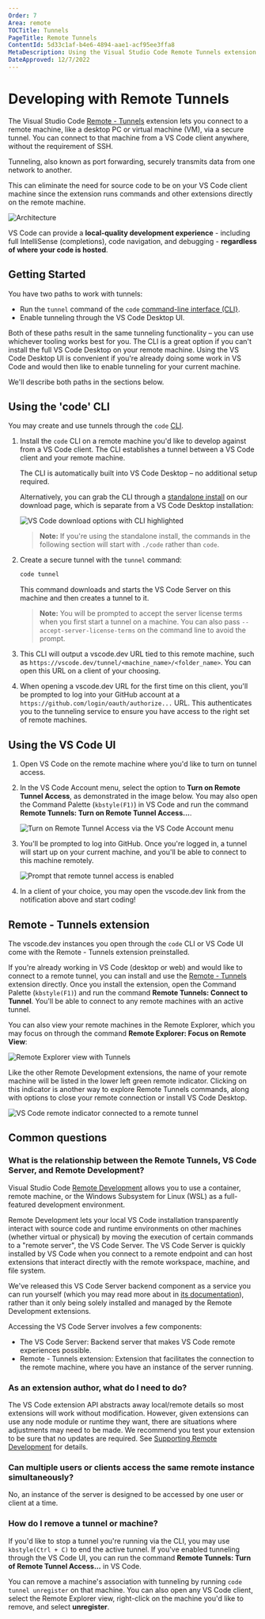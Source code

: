 ```yaml
---
Order: 7
Area: remote
TOCTitle: Tunnels
PageTitle: Remote Tunnels
ContentId: 5d33c1af-b4e6-4894-aae1-acf95ee3ffa8
MetaDescription: Using the Visual Studio Code Remote Tunnels extension
DateApproved: 12/7/2022
---
```

# Developing with Remote Tunnels

The Visual Studio Code [Remote - Tunnels](https://marketplace.visualstudio.com/items?itemName=ms-vscode.remote-server) extension lets you connect to a remote machine, like a desktop PC or virtual machine (VM), via a secure tunnel. You can connect to that machine from a VS Code client anywhere, without the requirement of SSH.

Tunneling, also known as port forwarding, securely transmits data from one network to another.

This can eliminate the need for source code to be on your VS Code client machine since the extension runs commands and other extensions directly on the remote machine.

![Architecture](images/vscode-server/server-arch-latest.png)

VS Code can provide a **local-quality development experience** - including full IntelliSense (completions), code navigation, and debugging - **regardless of where your code is hosted**.

## Getting Started

You have two paths to work with tunnels:

* Run the `tunnel` command of the `code` [command-line interface (CLI}](/docs/editor/command-line.md#create-remote-tunnel).
* Enable tunneling through the VS Code Desktop UI.

Both of these paths result in the same tunneling functionality – you can use whichever tooling works best for you. The CLI is a great option if you can't install the full VS Code Desktop on your remote machine. Using the VS Code Desktop UI is convenient if you're already doing some work in VS Code and would then like to enable tunneling for your current machine.

We'll describe both paths in the sections below.

## Using the 'code' CLI

You may create and use tunnels through the `code` [CLI](/docs/editor/command-line.md).

1. Install the `code` CLI on a remote machine you'd like to develop against from a VS Code client. The CLI establishes a tunnel between a VS Code client and your remote machine.

    The CLI is automatically built into VS Code Desktop – no additional setup required.

    Alternatively, you can grab the CLI through a [standalone install](https://code.visualstudio.com/#alt-downloads) on our download page, which is separate from a VS Code Desktop installation:

    ![VS Code download options with CLI highlighted](images/tunnels/tunneling-download.png)

    > **Note:** If you're using the standalone install, the commands in the following section will start with `./code` rather than `code`.

2. Create a secure tunnel with the `tunnel` command:

    ```bash
    code tunnel
    ```

    This command downloads and starts the VS Code Server on this machine and then creates a tunnel to it.

    >**Note:** You will be prompted to accept the server license terms when you first start a tunnel on a machine. You can also pass `--accept-server-license-terms` on the command line to avoid the prompt.

3. This CLI will output a vscode.dev URL tied to this remote machine, such as `https://vscode.dev/tunnel/<machine_name>/<folder_name>`. You can open this URL on a client of your choosing.

4. When opening a vscode.dev URL for the first time on this client, you'll be prompted to log into your GitHub account at a `https://github.com/login/oauth/authorize...` URL. This authenticates you to the tunneling service to ensure you have access to the right set of remote machines.

## Using the VS Code UI

1. Open VS Code on the remote machine where you'd like to turn on tunnel access.

2. In the VS Code Account menu, select the option to **Turn on Remote Tunnel Access**, as demonstrated in the image below. You may also open the Command Palette (`kbstyle(F1)`) in VS Code and run the command **Remote Tunnels: Turn on Remote Tunnel Access...**.

    ![Turn on Remote Tunnel Access via the VS Code Account menu](images/tunnels/tunnel-access.png)

3. You'll be prompted to log into GitHub. Once you're logged in, a tunnel will start up on your current machine, and you'll be able to connect to this machine remotely.

    ![Prompt that remote tunnel access is enabled](images/tunnels/tunneling-enabled.png)

4. In a client of your choice, you may open the vscode.dev link from the notification above and start coding!

## Remote - Tunnels extension

The vscode.dev instances you open through the `code` CLI or VS Code UI come with the Remote - Tunnels extension preinstalled.

If you're already working in VS Code (desktop or web) and would like to connect to a remote tunnel, you can install and use the [Remote - Tunnels]((https://marketplace.visualstudio.com/items?itemName=ms-vscode.remote-server)) extension directly. Once you install the extension, open the Command Palette (`kbstyle(F1)`) and run the command **Remote Tunnels: Connect to Tunnel**. You'll be able to connect to any remote machines with an active tunnel.

You can also view your remote machines in the Remote Explorer, which you may focus on through the command **Remote Explorer: Focus on Remote View**:

![Remote Explorer view with Tunnels](images/tunnels/tunneling-remote-explorer.png)

Like the other Remote Development extensions, the name of your remote machine will be listed in the lower left green remote indicator. Clicking on this indicator is another way to explore Remote Tunnels commands, along with options to close your remote connection or install VS Code Desktop.

![VS Code remote indicator connected to a remote tunnel](images/vscode-server/remote-indicator-server.png)

## Common questions

### What is the relationship between the Remote Tunnels, VS Code Server, and Remote Development?

Visual Studio Code [Remote Development](/docs/remote/remote-overview.md) allows you to use a container, remote machine, or the Windows Subsystem for Linux (WSL) as a full-featured development environment.

Remote Development lets your local VS Code installation transparently interact with source code and runtime environments on other machines (whether virtual or physical) by moving the execution of certain commands to a "remote server", the VS Code Server. The VS Code Server is quickly installed by VS Code when you connect to a remote endpoint and can host extensions that interact directly with the remote workspace, machine, and file system.

We've released this VS Code Server backend component as a service you can run yourself (which you may read more about in [its documentation](/docs/remote/vscode-server.md)), rather than it only being solely installed and managed by the Remote Development extensions.

Accessing the VS Code Server involves a few components:

* The VS Code Server: Backend server that makes VS Code remote experiences possible.
* Remote - Tunnels extension: Extension that facilitates the connection to the remote machine, where you have an instance of the server running.

### As an extension author, what do I need to do?

The VS Code extension API abstracts away local/remote details so most extensions will work without modification. However, given extensions can use any node module or runtime they want, there are situations where adjustments may need to be made. We recommend you test your extension to be sure that no updates are required. See [Supporting Remote Development](/api/advanced-topics/remote-extensions.md) for details.

### Can multiple users or clients access the same remote instance simultaneously?

No, an instance of the server is designed to be accessed by one user or client at a time.

### How do I remove a tunnel or machine?

If you'd like to stop a tunnel you're running via the CLI, you may use `kbstyle(Ctrl + C)` to end the active tunnel. If you've enabled tunneling through the VS Code UI, you can run the command **Remote Tunnels: Turn of Remote Tunnel Access...** in VS Code.

You can remove a machine's association with tunneling by running `code tunnel unregister` on that machine. You can also open any VS Code client, select the Remote Explorer view, right-click on the machine you'd like to remove, and select **unregister**.
